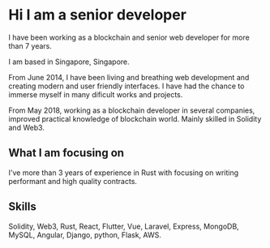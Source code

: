 # Hi I am a senior developer

I have been working as a blockchain and senior web developer for more than 7 years.

I am based in Singapore, Singapore.

From June 2014, I have been living and breathing web development and creating modern and user friendly interfaces. I have had the chance to immerse myself in many dificult works and projects.

From May 2018, working as a blockchain developer in several companies, improved practical knowledge of blockchain world. Mainly skilled in Solidity and Web3.

## What I am focusing on

I've more than 3 years of experience in Rust with focusing on writing performant and high quality contracts.

## Skills

Solidity, Web3, Rust, React, Flutter, Vue, Laravel, Express, MongoDB, MySQL, Angular, Django, python, Flask, AWS.
